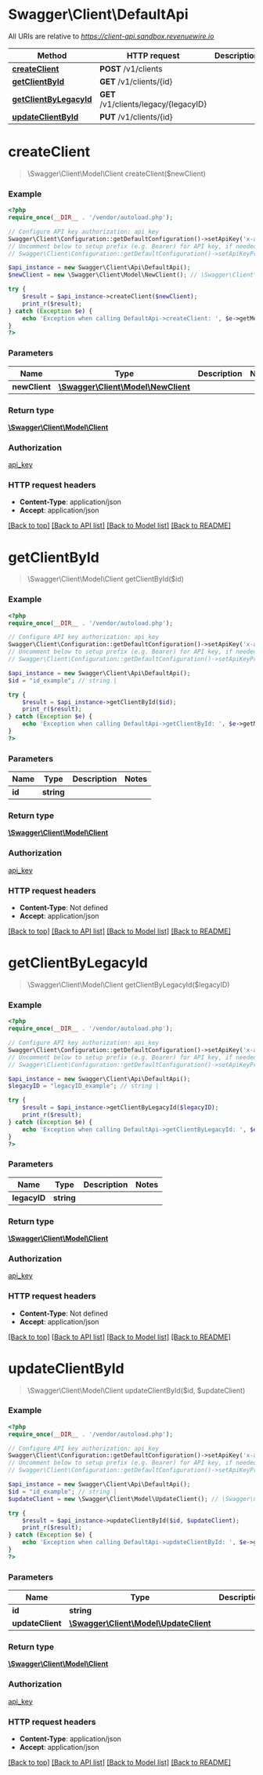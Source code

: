 # Swagger\Client\DefaultApi

All URIs are relative to *https://client-api.sandbox.revenuewire.io*

Method | HTTP request | Description
------------- | ------------- | -------------
[**createClient**](DefaultApi.md#createClient) | **POST** /v1/clients | 
[**getClientById**](DefaultApi.md#getClientById) | **GET** /v1/clients/{id} | 
[**getClientByLegacyId**](DefaultApi.md#getClientByLegacyId) | **GET** /v1/clients/legacy/{legacyID} | 
[**updateClientById**](DefaultApi.md#updateClientById) | **PUT** /v1/clients/{id} | 


# **createClient**
> \Swagger\Client\Model\Client createClient($newClient)



### Example
```php
<?php
require_once(__DIR__ . '/vendor/autoload.php');

// Configure API key authorization: api_key
Swagger\Client\Configuration::getDefaultConfiguration()->setApiKey('x-api-key', 'YOUR_API_KEY');
// Uncomment below to setup prefix (e.g. Bearer) for API key, if needed
// Swagger\Client\Configuration::getDefaultConfiguration()->setApiKeyPrefix('x-api-key', 'Bearer');

$api_instance = new Swagger\Client\Api\DefaultApi();
$newClient = new \Swagger\Client\Model\NewClient(); // \Swagger\Client\Model\NewClient | 

try {
    $result = $api_instance->createClient($newClient);
    print_r($result);
} catch (Exception $e) {
    echo 'Exception when calling DefaultApi->createClient: ', $e->getMessage(), PHP_EOL;
}
?>
```

### Parameters

Name | Type | Description  | Notes
------------- | ------------- | ------------- | -------------
 **newClient** | [**\Swagger\Client\Model\NewClient**](../Model/\Swagger\Client\Model\NewClient.md)|  |

### Return type

[**\Swagger\Client\Model\Client**](../Model/Client.md)

### Authorization

[api_key](../../README.md#api_key)

### HTTP request headers

 - **Content-Type**: application/json
 - **Accept**: application/json

[[Back to top]](#) [[Back to API list]](../../README.md#documentation-for-api-endpoints) [[Back to Model list]](../../README.md#documentation-for-models) [[Back to README]](../../README.md)

# **getClientById**
> \Swagger\Client\Model\Client getClientById($id)



### Example
```php
<?php
require_once(__DIR__ . '/vendor/autoload.php');

// Configure API key authorization: api_key
Swagger\Client\Configuration::getDefaultConfiguration()->setApiKey('x-api-key', 'YOUR_API_KEY');
// Uncomment below to setup prefix (e.g. Bearer) for API key, if needed
// Swagger\Client\Configuration::getDefaultConfiguration()->setApiKeyPrefix('x-api-key', 'Bearer');

$api_instance = new Swagger\Client\Api\DefaultApi();
$id = "id_example"; // string | 

try {
    $result = $api_instance->getClientById($id);
    print_r($result);
} catch (Exception $e) {
    echo 'Exception when calling DefaultApi->getClientById: ', $e->getMessage(), PHP_EOL;
}
?>
```

### Parameters

Name | Type | Description  | Notes
------------- | ------------- | ------------- | -------------
 **id** | **string**|  |

### Return type

[**\Swagger\Client\Model\Client**](../Model/Client.md)

### Authorization

[api_key](../../README.md#api_key)

### HTTP request headers

 - **Content-Type**: Not defined
 - **Accept**: application/json

[[Back to top]](#) [[Back to API list]](../../README.md#documentation-for-api-endpoints) [[Back to Model list]](../../README.md#documentation-for-models) [[Back to README]](../../README.md)

# **getClientByLegacyId**
> \Swagger\Client\Model\Client getClientByLegacyId($legacyID)



### Example
```php
<?php
require_once(__DIR__ . '/vendor/autoload.php');

// Configure API key authorization: api_key
Swagger\Client\Configuration::getDefaultConfiguration()->setApiKey('x-api-key', 'YOUR_API_KEY');
// Uncomment below to setup prefix (e.g. Bearer) for API key, if needed
// Swagger\Client\Configuration::getDefaultConfiguration()->setApiKeyPrefix('x-api-key', 'Bearer');

$api_instance = new Swagger\Client\Api\DefaultApi();
$legacyID = "legacyID_example"; // string | 

try {
    $result = $api_instance->getClientByLegacyId($legacyID);
    print_r($result);
} catch (Exception $e) {
    echo 'Exception when calling DefaultApi->getClientByLegacyId: ', $e->getMessage(), PHP_EOL;
}
?>
```

### Parameters

Name | Type | Description  | Notes
------------- | ------------- | ------------- | -------------
 **legacyID** | **string**|  |

### Return type

[**\Swagger\Client\Model\Client**](../Model/Client.md)

### Authorization

[api_key](../../README.md#api_key)

### HTTP request headers

 - **Content-Type**: Not defined
 - **Accept**: application/json

[[Back to top]](#) [[Back to API list]](../../README.md#documentation-for-api-endpoints) [[Back to Model list]](../../README.md#documentation-for-models) [[Back to README]](../../README.md)

# **updateClientById**
> \Swagger\Client\Model\Client updateClientById($id, $updateClient)



### Example
```php
<?php
require_once(__DIR__ . '/vendor/autoload.php');

// Configure API key authorization: api_key
Swagger\Client\Configuration::getDefaultConfiguration()->setApiKey('x-api-key', 'YOUR_API_KEY');
// Uncomment below to setup prefix (e.g. Bearer) for API key, if needed
// Swagger\Client\Configuration::getDefaultConfiguration()->setApiKeyPrefix('x-api-key', 'Bearer');

$api_instance = new Swagger\Client\Api\DefaultApi();
$id = "id_example"; // string | 
$updateClient = new \Swagger\Client\Model\UpdateClient(); // \Swagger\Client\Model\UpdateClient | 

try {
    $result = $api_instance->updateClientById($id, $updateClient);
    print_r($result);
} catch (Exception $e) {
    echo 'Exception when calling DefaultApi->updateClientById: ', $e->getMessage(), PHP_EOL;
}
?>
```

### Parameters

Name | Type | Description  | Notes
------------- | ------------- | ------------- | -------------
 **id** | **string**|  |
 **updateClient** | [**\Swagger\Client\Model\UpdateClient**](../Model/\Swagger\Client\Model\UpdateClient.md)|  |

### Return type

[**\Swagger\Client\Model\Client**](../Model/Client.md)

### Authorization

[api_key](../../README.md#api_key)

### HTTP request headers

 - **Content-Type**: application/json
 - **Accept**: application/json

[[Back to top]](#) [[Back to API list]](../../README.md#documentation-for-api-endpoints) [[Back to Model list]](../../README.md#documentation-for-models) [[Back to README]](../../README.md)

